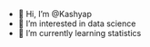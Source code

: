 - 👋 Hi, I’m @Kashyap
- 👀 I’m interested in data science
- 🌱 I’m currently learning statistics

<!---
KashyapAva/KashyapAva is a ✨ special ✨ repository because its `README.md` (this file) appears on your GitHub profile.
You can click the Preview link to take a look at your changes.
--->
